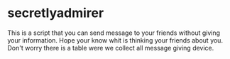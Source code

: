 # secretlyadmirer
This is a script that you can send message to your friends without giving your information. Hope your know whit is thinking your friends about you. Don't worry there is a table were we collect all message giving device.
